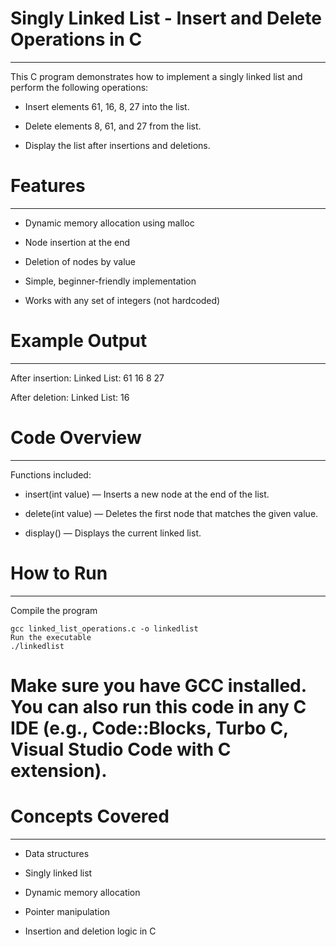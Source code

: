 # Singly Linked List - Insert and Delete Operations in C
--------------------------------------------------------
This C program demonstrates how to implement a singly linked list and perform the following operations:

* Insert elements 61, 16, 8, 27 into the list.

* Delete elements 8, 61, and 27 from the list.

* Display the list after insertions and deletions.



# Features
----------
* Dynamic memory allocation using malloc

* Node insertion at the end

* Deletion of nodes by value

* Simple, beginner-friendly implementation

* Works with any set of integers (not hardcoded)



# Example Output
---------------
After insertion:
Linked List: 61 16 8 27

After deletion:
Linked List: 16



# Code Overview
---------------
Functions included:

* insert(int value) — Inserts a new node at the end of the list.

* delete(int value) — Deletes the first node that matches the given value.

* display() — Displays the current linked list.



# How to Run
------------
Compile the program

	gcc linked_list_operations.c -o linkedlist
	Run the executable
	./linkedlist
	
	

# Make sure you have GCC installed. You can also run this code in any C IDE (e.g., Code::Blocks, Turbo C, Visual Studio Code with C extension).



# Concepts Covered
------------------
* Data structures

* Singly linked list

* Dynamic memory allocation

* Pointer manipulation

* Insertion and deletion logic in C